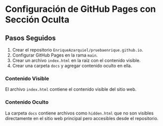 # Configuración de GitHub Pages con Sección Oculta

## Pasos Seguidos

1. Crear el repositorio `EnriqueAzarquiel/pruebaenrique.github.io`.
2. Configurar GitHub Pages en la rama `main`.
3. Crear un archivo `index.html` en la raíz con el contenido visible.
4. Crear una carpeta `docs` y agregar contenido oculto en ella.

### Contenido Visible

El archivo `index.html` contiene el contenido visible del sitio web.

### Contenido Oculto

La carpeta `docs` contiene archivos como `hidden.html` que no son visibles directamente en el sitio web principal pero accesibles desde el repositorio.
